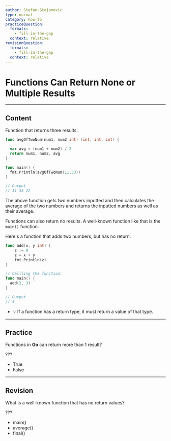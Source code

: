 ```yaml
---
author: Stefan-Stojanovic
type: normal
category: how-to
practiceQuestion:
  formats:
    - fill-in-the-gap
  context: relative
revisionQuestion:
  formats:
    - fill-in-the-gap
  context: relative
---
```


# Functions Can Return None or Multiple Results


---

## Content

Function that returns three results:

```go
func avgOfTwoNum(num1, num2 int) (int, int, int) {

  var avg = (num1 + num2) / 2
  return num1, num2, avg
}

func main() {
  fmt.Println(avgOfTwoNum(11,33))
}

// Output
// 11 33 22
```

The above function gets two numbers inputted and then calculates the average of the two numbers and returns the inputted numbers as well as their average.

Functions can also return no results. A well-known function like that is the `main()` function.

Here's a function that adds two numbers, but has no return:
```go
func add(x, y int) {
	z := 0
	z = x + y
	fmt.Println(z)
}

// Callling the function:
func main() {
  add(2, 3)
}

// Output
// 5
```

- 💡 If a function has a return type, it must return a value of that type.

---

## Practice

Functions in **Go** can return more than 1 result?

???

- True
- False


---

## Revision

What is a well-known function that has no return values?

???

- main()
- average()
- final()
